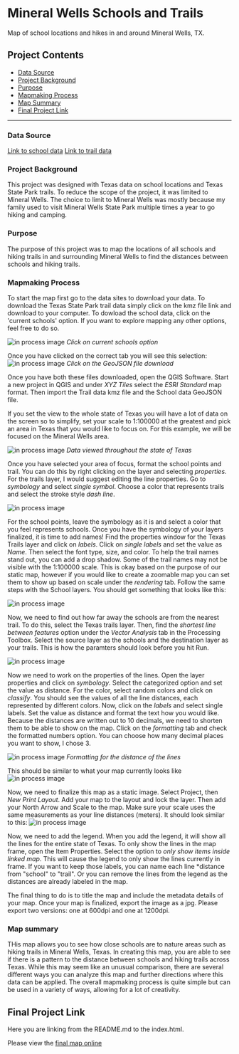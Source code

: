 # Mineral Wells Schools and Trails
Map of school locations and hikes in and around Mineral Wells, TX.

## Project Contents

- [Data Source](#data-source)
- [Project Background](#project-background)
- [Purpose](#purpose)
- [Mapmaking Process](#mapmaking-process)
- [Map Summary](#map-summary)
- [Final Project Link](#final-project-link)


***

### Data Source

[Link to school data](https://schoolsdata2-tea-texas.opendata.arcgis.com)
[Link to trail data](https://tpwd.texas.gov/state-parks/park-information/maps/use-the-trails-maps-anytime-anywhere)


### Project Background

<p>This project was designed with Texas data on school locations and Texas State Park trails. To reduce the scope of the project, it was limited to Mineral Wells. The choice to limit to Mineral Wells was mostly because my family used to visit Mineral Wells State Park multiple times a year to go hiking and camping.

### Purpose

<p>The purpose of this project was to map the locations of all schools and hiking trails in and surrounding Mineral Wells to find the distances between schools and hiking trails. 

### Mapmaking Process

To start the map first go to the data sites to download your data. 
To download the Texas State Park trail data simply click on the kmz file link and download to your computer.
To dowload the school data, click on the 'current schools' option. If you want to explore mapping any other options, feel free to do so.

 ![in process image](School-data-1.png)
 *Click on current schools option*

Once you have clicked on the correct tab you will see this selection:
![in process image](School-data-2.png)
*Click on the GeoJSON file download*

Once you have both these files downloaded, open the QGIS Software. 
Start a new project in QGIS and under *XYZ Tiles* select the *ESRI Standard* map format. Then import the Trail data kmz file and the School data GeoJSON file.

If you set the view to the whole state of Texas you will have a lot of data on the screen so to simplify, set your scale to 1:100000 at the greatest and pick an area in Texas that you would like to focus on. For this example, we will be focused on the Mineral Wells area.

![in process image](map-progress-1.png)
*Data viewed throughout the state of Texas*

Once you have selected your area of focus, format the school points and trail. You can do this by right clicking on the layer and selecting *properties*. 
For the trails layer, I would suggest editing the line properties. Go to *symbology* and select *single symbol*. Choose a color that represents trails and select the stroke style *dash line*.

![in process image](map-progress-2.png)

For the school points, leave the symbology as it is and select a color that you feel represents schools.
Once you have the symbology of your layers finalized, it is time to add names!
Find the properties window for the Texas Trails layer and click on *labels*. Click on *single labels* and set the value as *Name*. Then select the font type, size, and color. To help the trail names stand out, you can add a drop shadow. 
Some of the trail names may not be visible with the 1:100000 scale. This is okay based on the purpose of our static map, however if you would like to create a zoomable map you can set them to show up based on scale under the *rendering* tab.
Follow the same steps with the School layers. You should get something that looks like this:

![in process image](map-progress-3.png)

Now, we need to find out how far away the schools are from the nearest trail. 
To do this, select the Texas trails layer. Then, find the *shortest line between features* option under the *Vector Analysis* tab in the Processing Toolbox. 
Select the source layer as the schools and the destination layer as your trails. This is how the paramters should look before you hit Run.

![in process image](map-progress-4.png)

Now we need to work on the properties of the lines. Open the layer properties and click on *symbology*. Select the categorized option and set the value as distance. For the color, select random colors and click on *classify*. You should see the values of all the line distances, each represented by different colors.
Now, click on the *labels* and select single labels. Set the value as distance and format the text how you would like. Because the distances are written out to 10 decimals, we need to shorten them to be able to show on the map. Click on the *formatting* tab and check the formatted numbers option. You can choose how many decimal places you want to show, I chose 3.

![in process image](map-progress-5.png)
*Formatting for the distance of the lines*

This should be similar to what your map currently looks like
![in process image](map-progress-6.png)

Now, we need to finalize this map as a static image. 
Select Project, then *New Print Layout*.
Add your map to the layout and lock the layer. Then add your North Arrow and Scale to the map. Make sure your scale uses the same measurements as your line distances (meters). It should look similar to this:
![in process image](map-progress-7.png)

Now, we need to add the legend. When you add the legend, it will show all the lines for the entire state of Texas. To only show the lines in the map frame, open the Item Properties. Select the option to *only show items inside linked map*. This will cause the legend to only show the lines currently in frame. If you want to keep those labels, you can name each line *distance from "school" to "trail". Or you can remove the lines from the legend as the distances are already labeled in the map. 

The final thing to do is to title the map and include the metadata details of your map.
Once your map is finalized, export the image as a jpg. Please export two versions: one at 600dpi and one at 1200dpi.


### Map summary

THis map allows you to see how close schools are to nature areas such as hiking trails in Mineral Wells, Texas. In creating this map, you are able to see if there is a pattern to the distance between schools and hiking trails across Texas. While this may seem like an unusual comparison, there are several different ways you can analyze this map and further directions where this data can be applied. 
The overall mapmaking process is quite simple but can be used in a variety of ways, allowing for a lot of creativity.

## Final Project Link

Here you are linking from the README.md to the index.html.

Please view the [final map online](https://github.com/meghanadelman/weatherford-schools-trails/blob/main/index.html)

